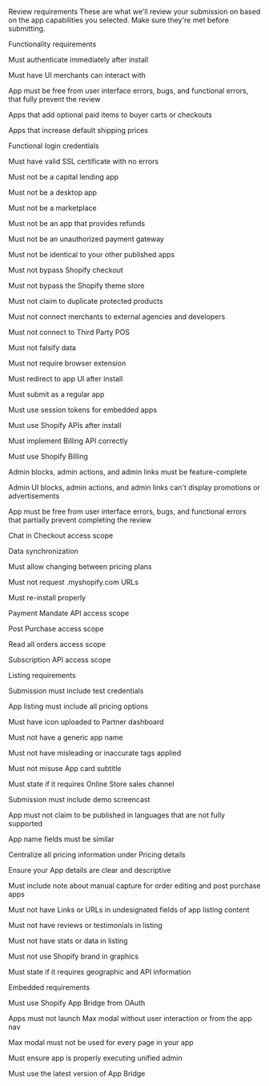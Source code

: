 Review requirements
These are what we'll review your submission on based on the app capabilities you selected. Make sure they're met before submitting.


Functionality requirements

Must authenticate immediately after install


Must have UI merchants can interact with


App must be free from user interface errors, bugs, and functional errors, that fully prevent the review


Apps that add optional paid items to buyer carts or checkouts


Apps that increase default shipping prices


Functional login credentials


Must have valid SSL certificate with no errors


Must not be a capital lending app


Must not be a desktop app


Must not be a marketplace


Must not be an app that provides refunds


Must not be an unauthorized payment gateway


Must not be identical to your other published apps


Must not bypass Shopify checkout


Must not bypass the Shopify theme store


Must not claim to duplicate protected products


Must not connect merchants to external agencies and developers


Must not connect to Third Party POS


Must not falsify data


Must not require browser extension


Must redirect to app UI after install


Must submit as a regular app


Must use session tokens for embedded apps


Must use Shopify APIs after install


Must implement Billing API correctly


Must use Shopify Billing


Admin blocks, admin actions, and admin links must be feature-complete


Admin UI blocks, admin actions, and admin links can't display promotions or advertisements


App must be free from user interface errors, bugs, and functional errors that partially prevent completing the review


Chat in Checkout access scope


Data synchronization


Must allow changing between pricing plans


Must not request .myshopify.com URLs


Must re-install properly


Payment Mandate API access scope


Post Purchase access scope


Read all orders access scope


Subscription API access scope


Listing requirements

Submission must include test credentials


App listing must include all pricing options


Must have icon uploaded to Partner dashboard


Must not have a generic app name


Must not have misleading or inaccurate tags applied


Must not misuse App card subtitle


Must state if it requires Online Store sales channel


Submission must include demo screencast


App must not claim to be published in languages that are not fully supported


App name fields must be similar


Centralize all pricing information under Pricing details


Ensure your App details are clear and descriptive


Must include note about manual capture for order editing and post purchase apps


Must not have Links or URLs in undesignated fields of app listing content


Must not have reviews or testimonials in listing


Must not have stats or data in listing


Must not use Shopify brand in graphics


Must state if it requires geographic and API information


Embedded requirements

Must use Shopify App Bridge from OAuth


Apps must not launch Max modal without user interaction or from the app nav


Max modal must not be used for every page in your app


Must ensure app is properly executing unified admin


Must use the latest version of App Bridge